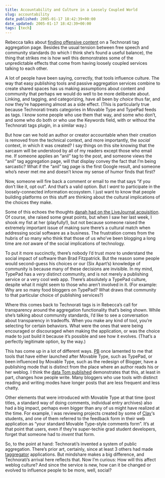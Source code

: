 ```yaml
---
title: Accountability and Culture in a Loosely Coupled World
slug: accountability
date_published: 2005-01-17 18:42:39+00:00
date_updated: 2005-01-17 18:42:39+00:00
tags: [tech]
---
```

Rebecca talks about [finding offensive content](http://www.rebeccablood.net/archive/2005/01.html#11technorati) on a Technorati tag aggregation page. Besides the usual tension between free speech and community standards (to which I think she’s found a useful balance), the thing that strikes me is how well this demonstrates some of the unpredictable effects that come from having loosely coupled services talking to each other.

A lot of people have been saying, correctly, that tools influence culture. The way that easy publishing tools and passive aggregation services combine to create shared spaces has us making assumptions about content and community that perhaps we would do well to be more deliberate about. Linking, and tagging, and categorizing, have all been by *choice* thus far, and now they’re happening almost as a side effect. (This is particularly true because Technorati treats categories in Movable Type and TypePad feeds as tags. I know some people who use them that way, and some who don’t, and some who do both or who use the Keywords field, with or without the Technorati tags plugin, in a similar way.)

But how can we hold an author or creator accountable when their creation is removed from the technical context, and more importantly, the *social* context, in which it was created? I say things on this site knowing that the sarcasm will be understood by all of my readers except those who email me. If someone applies an “anil” tag to the post, and someone views the “anil” tag aggregation page, will that display convey the fact that I’m being sarcastic? What if the “anil” tag page is the first Google result, and someone who’s never met me and doesn’t know my sense of humor finds that first?

Now, someone will fire back a comment or email to me that says “if you don’t like it, opt out”. And that’s a valid option. But I *want* to participate in the loosely-connected information ecosystem. I just want to know that people building platforms on this stuff are thinking about the cultural implications of the choices they make.

Some of this echoes the thoughts [danah had on the LiveJournal acquisition](http://www.zephoria.org/thoughts/archives/2005/01/04/the_cultural_divide_between_livejournal_and_six_apart.html). Of course, she raised some great points, but when I saw her last week, I shook my fist at her (playfully!), but not because someone raised the extremely important issue of making sure there’s a cultural match when addressing social software as a business. The frustration comes from the hubris of so many who think that those of us who’ve been blogging a long time are *not* aware of the social implications of technology.

To put it more succinctly, there’s nobody I’d trust *more* to understand the social impact of software than Brad Fitzpatrick. But the reason some people would second-guess his choices or our (Six Apart’s) knowledge of community is because many of these decisions are invisible. In my mind, TypePad has a *very* distinct community, and is not merely a publishing service or a very cool web app. There’s absolutely a TypePad culture, despite what it might seem to those who aren’t involved in it. (For example: Why are so many food bloggers on TypePad? What draws that community to that particular choice of publishing services?)

Where this comes back to Technorati tags is in Rebecca’s call for transparency around the aggregation functionality that’s being shown. While she’s talking about community standards, I’d like to see a conversation about transparency in tradeoffs. When you make any kind of tool, you’re selecting for certain behaviors. What were the ones that were being encouraged or discouraged when making the application, or was the choice made to just build it because it’s possible and see how it evolves. (That’s a perfectly legitimate option, by the way.)

This has come up in a lot of different ways. [PB](http://www.onfocus.com) once lamented to me that tools that have either launched after Movable Type, such as TypePad, or been influenced by Movable Type, such as the redesign of Blogger, have a publishing mode that is distinct from the place where an author reads his or her weblog. I think the [data Tom published](http://www.plasticbag.org/archives/2004/11/five_years_of_plasticbagorg_the_visualisations.shtml) demonstrates that this, at least in part, changes how people write. Many bloggers who use tools with distinct reading and writing modes have longer posts that are less frequent and less chatty.

Other elements that were introduced with Movable Type at that time (post titles, a standard way of doing comments, individual entry archives) also had a big impact, perhaps even bigger than any of us might have realized at the time. For example, I was reviewing projects created by some of [Clay](http://www.shirky.com/)‘s students, and one of them referred to the feedback form in their web application as “your standard Movable Type-style comments form”. It’s at that point that users, even if they’re super-techie grad student developers, forget that someone had to *invent* that form.

So, to the point at hand: Technorati’s invented a system of public aggregation. There’s prior art, certainly, since at least 3 others had made [taggregator](http://oddiophile.com/taggregator/index.php?tag=anil) applications. But mindshare makes a big difference, and Technorati’s arrival here reflects that. Now I’m curious: How will this affect weblog culture? And since the service is new, how can it be changed or evolved to influence people to be more, well, social?
